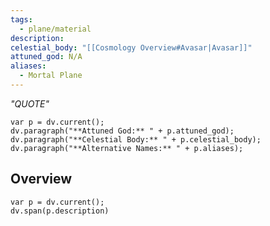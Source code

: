 ```yaml
---
tags:
  - plane/material
description: 
celestial_body: "[[Cosmology Overview#Avasar|Avasar]]"
attuned_god: N/A
aliases:
  - Mortal Plane
---
```

*"QUOTE"*
```dataviewjs
var p = dv.current();
dv.paragraph("**Attuned God:** " + p.attuned_god);
dv.paragraph("**Celestial Body:** " + p.celestial_body);
dv.paragraph("**Alternative Names:** " + p.aliases);
```
## Overview
```dataviewjs
var p = dv.current();
dv.span(p.description)
```
